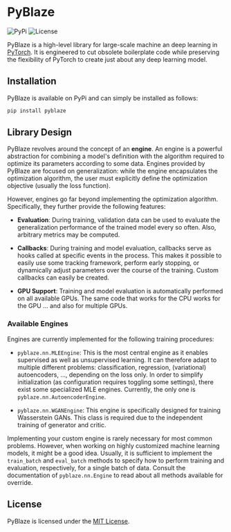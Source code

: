 # PyBlaze

![PyPi](https://img.shields.io/pypi/v/pyblaze?label=version)
![License](https://img.shields.io/github/license/borchero/pyblaze?label=license)

PyBlaze is a high-level library for large-scale machine an deep learning in
[PyTorch](https://pytorch.org). It is engineered to cut obsolete boilerplate code while preserving
the flexibility of PyTorch to create just about any deep learning model.

## Installation

PyBlaze is available on PyPi and can simply be installed as follows:

```bash
pip install pyblaze
```

## Library Design

PyBlaze revolves around the concept of an **engine**. An engine is a powerful abstraction for
combining a model's definition with the algorithm required to optimize its parameters according to
some data. Engines provided by PyBlaze are focused on generalization: while the engine encapsulates
the optimization algorithm, the user must explicitly define the optimization objective (usually the
loss function).

However, engines go far beyond implementing the optimization algorithm. Specifically, they further
provide the following features:

- **Evaluation**: During training, validation data can be used to evaluate the generalization
  performance of the trained model every so often. Also, arbitrary metrics may be computed.

- **Callbacks**: During training and model evaluation, callbacks serve as hooks called at specific
  events in the process. This makes it possible to easily use some tracking framework, perform
  early stopping, or dynamically adjust parameters over the course of the training. Custom
  callbacks can easily be created.

- **GPU Support**: Training and model evaluation is automatically performed on all available GPUs.
  The same code that works for the CPU works for the GPU ... and also for multiple GPUs.

### Available Engines

Engines are currently implemented for the following training procedures:

- `pyblaze.nn.MLEEngine`: This is the most central engine as it enables supervised as well as
  unsupervised learning. It can therefore adapt to multiple different problems: classification,
  regression, (variational) autoencoders, ..., depending on the loss only. In order to simplify
  initialization (as configuration requires toggling some settings), there exist some specialized
  MLE engines. Currently, the only one is `pyblaze.nn.AutoencoderEngine`.

- `pyblaze.nn.WGANEngine`: This engine is specifically designed for training Wasserstein GANs.
  This class is required due to the independent training of generator and critic.

Implementing your custom engine is rarely necessary for most common problems. However, when working
on highly customized machine learning models, it might be a good idea. Usually, it is sufficient to
implement the `train_batch` and `eval_batch` methods to specify how to perform training and
evaluation, respectively, for a single batch of data. Consult the documentation of
`pyblaze.nn.Engine` to read about all methods available for override.

## License

PyBlaze is licensed under the [MIT License](LICENSE).
